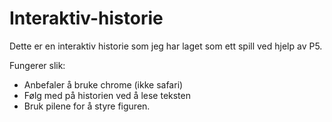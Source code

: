 # Interaktiv-historie

Dette er en interaktiv historie som jeg har laget som ett spill ved hjelp av P5.

Fungerer slik:
  * Anbefaler å bruke chrome (ikke safari)
  * Følg med på historien ved å lese teksten
  * Bruk pilene for å styre figuren.
